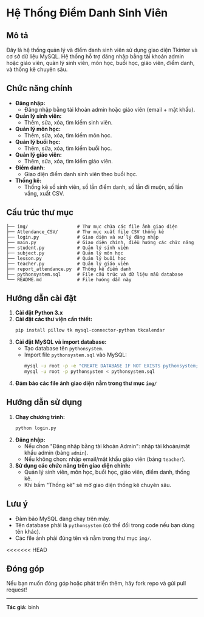 # Hệ Thống Điểm Danh Sinh Viên 

## Mô tả
Đây là hệ thống quản lý và điểm danh sinh viên sử dụng giao diện Tkinter và cơ sở dữ liệu MySQL. Hệ thống hỗ trợ đăng nhập bằng tài khoản admin hoặc giáo viên, quản lý sinh viên, môn học, buổi học, giáo viên, điểm danh, và thống kê chuyên sâu.

## Chức năng chính
- **Đăng nhập:**
  - Đăng nhập bằng tài khoản admin hoặc giáo viên (email + mật khẩu).
- **Quản lý sinh viên:**
  - Thêm, sửa, xóa, tìm kiếm sinh viên.
- **Quản lý môn học:**
  - Thêm, sửa, xóa, tìm kiếm môn học.
- **Quản lý buổi học:**
  - Thêm, sửa, xóa, tìm kiếm buổi học.
- **Quản lý giáo viên:**
  - Thêm, sửa, xóa, tìm kiếm giáo viên.
- **Điểm danh:**
  - Giao diện điểm danh sinh viên theo buổi học.
- **Thống kê:**
  - Thống kê số sinh viên, số lần điểm danh, số lần đi muộn, số lần vắng, xuất CSV.

## Cấu trúc thư mục
```
├── img/                  # Thư mục chứa các file ảnh giao diện
├── Attendance_CSV/       # Thư mục xuất file CSV thống kê
├── login.py              # Giao diện và xử lý đăng nhập
├── main.py               # Giao diện chính, điều hướng các chức năng
├── student.py            # Quản lý sinh viên
├── subject.py            # Quản lý môn học
├── lesson.py             # Quản lý buổi học
├── teacher.py            # Quản lý giáo viên
├── report_attendance.py  # Thống kê điểm danh
├── pythonsystem.sql      # File cấu trúc và dữ liệu mẫu database
└── README.md             # File hướng dẫn này
```

## Hướng dẫn cài đặt
1. **Cài đặt Python 3.x**
2. **Cài đặt các thư viện cần thiết:**
   ```bash
   pip install pillow tk mysql-connector-python tkcalendar
   ```
3. **Cài đặt MySQL và import database:**
   - Tạo database tên `pythonsystem`.
   - Import file `pythonsystem.sql` vào MySQL:
     ```bash
     mysql -u root -p -e "CREATE DATABASE IF NOT EXISTS pythonsystem;"
     mysql -u root -p pythonsystem < pythonsystem.sql
     ```
4. **Đảm bảo các file ảnh giao diện nằm trong thư mục `img/`**

## Hướng dẫn sử dụng
1. **Chạy chương trình:**
   ```bash
   python login.py
   ```
2. **Đăng nhập:**
   - Nếu chọn "Đăng nhập bằng tài khoản Admin": nhập tài khoản/mật khẩu admin (bảng `admin`).
   - Nếu không chọn: nhập email/mật khẩu giáo viên (bảng `teacher`).
3. **Sử dụng các chức năng trên giao diện chính:**
   - Quản lý sinh viên, môn học, buổi học, giáo viên, điểm danh, thống kê.
   - Khi bấm "Thống kê" sẽ mở giao diện thống kê chuyên sâu.

## Lưu ý
- Đảm bảo MySQL đang chạy trên máy.
- Tên database phải là `pythonsystem` (có thể đổi trong code nếu bạn dùng tên khác).
- Các file ảnh phải đúng tên và nằm trong thư mục `img/`.

<<<<<<< HEAD
## Đóng góp
Nếu bạn muốn đóng góp hoặc phát triển thêm, hãy fork repo và gửi pull request!

---
**Tác giả:**
binh
